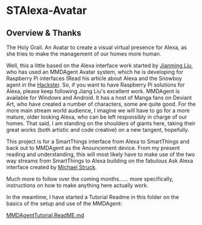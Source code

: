# STAlexa-Avatar

## Overview & Thanks

The Holy Grail. An Avatar to create a visual virtual presence for Alexa, as she tries to make the management of our homes more human.

Well, this a little based on the Alexa interface work started by [Jianming Liu](https://github.com/jianmliu), who has used an MMDAgent Avatar system, which he is developing for Raspberry Pi interfaces (Read his article about Alexa and the Snowboy agent in the [Hackster](https://www.hackster.io/jianmliu/what-if-alexa-has-an-avatar-27a055). So, if you want to have Raspberry Pi solutions for Alexa, please keep following Jiang Liu's excellent work. MMDAgent is available for Windows and Android. It has a host of Manga fans on Deviant Art, who have created a number of characters, some are quite good. For the more main stream world audience, I imagine we will have to go for a more mature, older looking Alexa, who can be left responsibly in charge of our homes. That said, I am standing on the shoulders of giants here, taking their great works (both artistic and code creative) on a new tangent, hopefully.

This project is for a SmartThings interface from Alexa to SmartThings and back out to MMDAgent as the Anouncement device. From my present reading and understanding, this will most likely have to make use of the two way streams from SmartThings to Alexa building on the fabulous Ask Alexa interface created by [Michael Struck](https://github.com/MichaelStruck).

Much more to follow over the coming months...... more specifically, instructions on how to make anything here actually work.

In the meantime, I have started a Tutorial Readme in this folder on the basics of the setup and use of the MMDAgent:

[MMDAgentTutorial.ReadME.md](https://github.com/castlecole/STAlexa-Avatar/blob/master/MMDAgentTutorial.ReadME.md)

